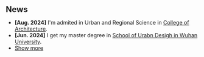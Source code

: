 <h2 style="margin: 60px 0px 10px;">News</h2>

<ul>
<li><strong>[Aug. 2024]</strong> I'm admited in Urban and Regional Science in <a href="https://www.arch.tamu.edu/">College of Architecture</a>.</li>
<li><strong>[Jun. 2024]</strong> I get my master degree in <a href="https://sud.whu.edu.cn/"> School of Urabn Desigh in Wuhan University</a>.</li>

<li> <a href="#" onclick="toggleVis(this); return false;">Show more</a> </li>
<div id="newsmore" style="display:none"> 
  <li><strong>[Jun. 2021]</strong> I get my bachelor degree in <a href="https://sud.whu.edu.cn/"> School of Urabn Desigh in Wuhan University</a>.</li>


</div>

</ul>
